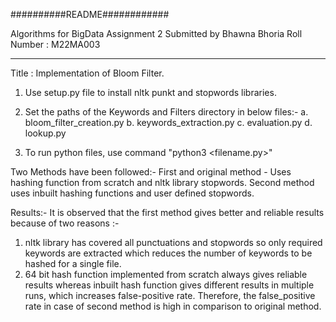 ##########README############

Algorithms for BigData Assignment 2
Submitted by Bhawna Bhoria
Roll Number : M22MA003

**********************************************************************************************************

Title : Implementation of Bloom Filter.

1. Use setup.py file to install nltk punkt and stopwords libraries.

2. Set the paths of the Keywords and Filters directory in below files:-
   a. bloom_filter_creation.py
   b. keywords_extraction.py
   c. evaluation.py
   d. lookup.py

3. To run python files, use command "python3 <filename.py>"

Two Methods have been followed:-
First and original method - Uses hashing function from scratch and nltk library stopwords.
Second method uses inbuilt hashing functions and user defined stopwords.

Results:-
It is observed that the first method gives better and reliable results because of two reasons :-
1. nltk library has covered all punctuations and stopwords so only required keywords are extracted which reduces the number of keywords to be hashed for a single file.
2. 64 bit hash function implemented from scratch always gives reliable results whereas inbuilt hash function gives different results in multiple runs, which increases false-positive rate.
Therefore, the false_positive rate in case of second method is high in comparison to original method.